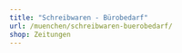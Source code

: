 ```yaml
---
title: "Schreibwaren - Bürobedarf"
url: /muenchen/schreibwaren-buerobedarf/
shop: Zeitungen
---
```

